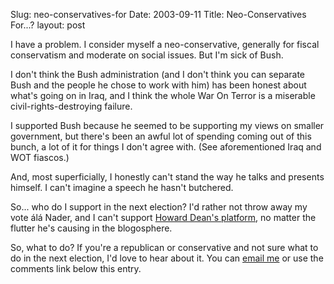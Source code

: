 Slug: neo-conservatives-for
Date: 2003-09-11
Title: Neo-Conservatives For...?
layout: post

I have a problem. I consider myself a neo-conservative, generally for fiscal conservatism and moderate on social issues. But I&#39;m sick of Bush.

I don&#39;t think the Bush administration (and I don&#39;t think you can separate Bush and the people he chose to work with him) has been honest about what&#39;s going on in Iraq, and I think the whole War On Terror is a miserable civil-rights-destroying failure.

I supported Bush because he seemed to be supporting my views on smaller government, but there&#39;s been an awful lot of spending coming out of this bunch, a lot of it for things I don&#39;t agree with. (See aforementioned Iraq and WOT fiascos.)

And, most superficially, I honestly can&#39;t stand the way he talks and presents himself. I can&#39;t imagine a speech he hasn&#39;t butchered.

So... who do I support in the next election? I&#39;d rather not throw away my vote &aacute;l&aacute; Nader, and I can&#39;t support <a href="http://www.deanforamerica.com">Howard Dean&#39;s platform</a>, no matter the flutter he&#39;s causing in the blogosphere.

So, what to do? If you&#39;re a republican or conservative and not sure what to do in the next election, I&#39;d love to hear about it. You can <a href="mailto:steve@redmonk.net">email me</a> or use the comments link below this entry.
